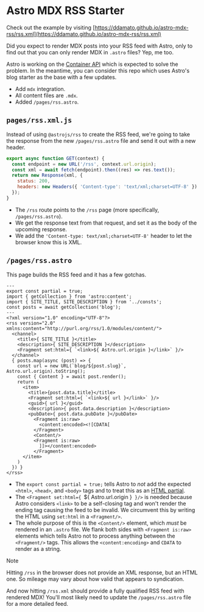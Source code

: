 # Astro MDX RSS Starter

Check out the example by visiting [https://ddamato.github.io/astro-mdx-rss/rss.xml](https://ddamato.github.io/astro-mdx-rss/rss.xml)

Did you expect to render MDX posts into your RSS feed with Astro, only to find out that you can only render MDX in `.astro` files? Yep, me too.

Astro is working on the [Container API](https://github.com/withastro/roadmap/issues/533) which is expected to solve the problem. In the meantime, you can consider this repo which uses Astro's blog starter as the base with a few updates.

- Add `mdx` integration.
- All content files are `.mdx`.
- Added `/pages/rss.astro`.

## `pages/rss.xml.js`

Instead of using `@astrojs/rss` to create the RSS feed, we're going to take the response from the new `/pages/rss.astro` file and send it out with a new header.

```js
export async function GET(context) {
  const endpoint = new URL('/rss', context.url.origin);
  const xml = await fetch(endpoint).then((res) => res.text());
  return new Response(xml, {
    status: 200,
    headers: new Headers({ 'Content-type': 'text/xml;charset=UTF-8' })
  });
}
```

- The `/rss` route points to the `/rss` page (more specifically, `/pages/rss.astro`).
- We get the response text from that request, and set it as the body of the upcoming response.
- We add the `'Content-type: text/xml;charset=UTF-8'` header to let the browser know this is XML.

## `/pages/rss.astro`

This page builds the RSS feed and it has a few gotchas.

```.astro
---
export const partial = true;
import { getCollection } from 'astro:content';
import { SITE_TITLE, SITE_DESCRIPTION } from '../consts';
const posts = await getCollection('blog');
---
<?xml version="1.0" encoding="UTF-8"?>
<rss version="2.0" xmlns:content="http://purl.org/rss/1.0/modules/content/">
  <channel>
    <title>{ SITE_TITLE }</title>
    <description>{ SITE_DESCRIPTION }</description>
    <Fragment set:html={ `<link>${ Astro.url.origin }</link>` }/>
  </channel>
  { posts.map(async (post) => {
    const url = new URL(`blog/${post.slug}`, Astro.url.origin).toString();
    const { Content } = await post.render();
    return (
      <item>
        <title>{post.data.title}</title>
        <Fragment set:html={ `<link>${ url }</link>` }/>
        <guid>{ url }</guid>
        <description>{ post.data.description }</description>
        <pubDate>{ post.data.pubDate }</pubDate>
          <Fragment is:raw>
            <content:encoded><![CDATA[
          </Fragment>
          <Content/>
          <Fragment is:raw>
            ]]></content:encoded>
          </Fragment>
      </item>
    )
  }) }
</rss>
```

- The `export const partial = true;` tells Astro to _not_ add the expected `<html>`, `<head>`, and `<body>` tags and to treat this as an [HTML partial](https://docs.astro.build/en/basics/astro-pages/#page-partials).
- The `<Fragment set:html={ `<link>${ Astro.url.origin }</link>` }/>` is needed because Astro considers `<link>` to be a self-closing tag and won't render the ending tag causing the feed to be invalid. We circumvent this by writing the HTML using `set:html` in a `<Fragment/>`.
- The whole purpose of this is the `<Content/>` element, which _must_ be rendered in an `.astro` file. We flank both sides with `<Fragment is:raw>` elements which tells Astro not to process anything between the `<Fragment/>` tags. This allows the `<content:encoding>` and `CDATA` to render as a string.

> [!NOTE]
> Hitting `/rss` in the browser does not provide an XML response, but an HTML one. So mileage may vary about how valid that appears to syndication.

And now hitting `/rss.xml` should provide a fully qualified RSS feed with rendered MDX! You'll most likely need to update the `/pages/rss.astro` file for a more detailed feed.